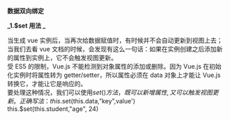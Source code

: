 **数据双向绑定**

**_1.\$set 用法 _**

当生成 vue 实例后，当再次给数据赋值时，有时候并不会自动更新到视图上去；  
当我们去看 vue 文档的时候，会发现有这么一句话：如果在实例创建之后添加新的属性到实例上，它不会触发视图更新。  
受 ES5 的限制，Vue.js 不能检测到对象属性的添加或删除。因为 Vue.js 在初始化实例时将属性转为 getter/setter，所以属性必须在 data 对象上才能让 Vue.js 转换它，才能让它是响应的。  
要处理这种情况，我们可以使用$set()方法，既可以新增属性,又可以触发视图更新。   
正确写法：this.$set(this.data,”key”,value')  
this.\$set(this.student,"age", 24)
